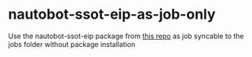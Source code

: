 # nautobot-ssot-eip-as-job-only
Use the nautobot-ssot-eip package from [this repo](https://github.com/mathiaswegner/nautobot_ssot_eip_solidserver/) as job syncable to the jobs folder without package installation
